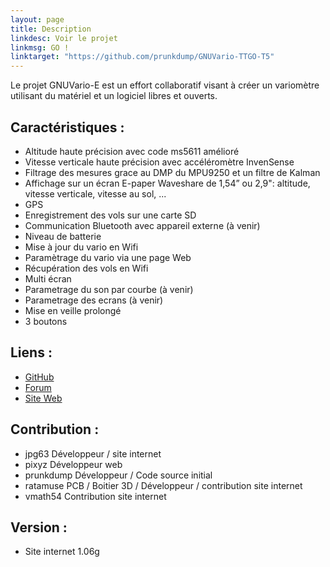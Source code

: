 ```yaml
---
layout: page
title: Description
linkdesc: Voir le projet
linkmsg: GO !
linktarget: "https://github.com/prunkdump/GNUVario-TTGO-T5"
---
```

Le projet GNUVario-E est un effort collaboratif visant à créer un variomètre utilisant du matériel et un logiciel libres et ouverts.

Caractéristiques :
---------
* Altitude haute précision avec code ms5611 amélioré
* Vitesse verticale haute précision avec accéléromètre InvenSense
* Filtrage des mesures grace au DMP du MPU9250 et un filtre de Kalman
* Affichage sur un écran E-paper Waveshare de 1,54” ou 2,9": altitude, vitesse verticale, vitesse au sol, ...
* GPS 
* Enregistrement des vols sur une carte SD 
* Communication Bluetooth avec appareil externe (à venir)
* Niveau de batterie 
* Mise à jour du vario en Wifi
* Paramètrage du vario via une page Web
* Récupération des vols en Wifi 
* Multi écran
* Parametrage du son par courbe (à venir)
* Parametrage des ecrans (à venir)
* Mise en veille prolongé
* 3 boutons 

Liens :
---------
* [GitHub](https://github.com/prunkdump/GNUVario-TTGO-T5)
* [Forum](http://www.parapentiste.info/forum/developpements-hardware-software/diy-gnuvario-variometre-opensource-openhardware-arduino-t48334.0.html;new;topicseen#new)
* [Site Web](https://prunkdump.github.io/GNUVario-TTGO-T5-website/)


Contribution :
----------

* jpg63 Développeur  / site internet       
* pixyz Développeur web       
* prunkdump Développeur / Code source initial        
* ratamuse  PCB / Boitier 3D / Développeur / contribution site internet     
* vmath54  Contribution site internet      

Version :
---------
* Site internet 1.06g